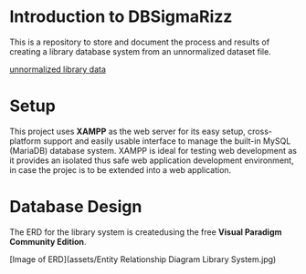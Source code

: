 # Introduction to DBSigmaRizz
This is a repository to store and document the process and results of creating a library database system from an unnormalized dataset file.

[unnormalized library data](unnormalized_library_data(in).csv)

# Setup
This project uses **XAMPP** as the web server for its easy setup, cross-platform support and easily usable interface to manage the built-in MySQL (MariaDB) database system. XAMPP is ideal for testing web development as it provides an isolated thus safe web application development environment, in case the projec is to be extended into a web application.

# Database Design
The ERD for the library system is createdusing the free **Visual Paradigm Community Edition**.

[Image of ERD](assets/Entity Relationship Diagram Library System.jpg)

